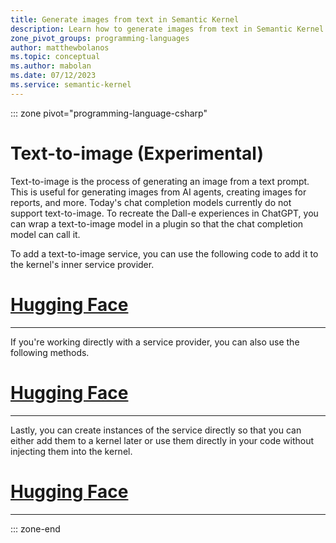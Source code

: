 ```yaml
---
title: Generate images from text in Semantic Kernel
description: Learn how to generate images from text in Semantic Kernel using Hugging Face.
zone_pivot_groups: programming-languages
author: matthewbolanos
ms.topic: conceptual
ms.author: mabolan
ms.date: 07/12/2023
ms.service: semantic-kernel
---
```



::: zone pivot="programming-language-csharp"
# Text-to-image (Experimental)

Text-to-image is the process of generating an image from a text prompt. This is useful for generating images from AI agents, creating images for reports, and more. Today's chat completion models currently do not support text-to-image. To recreate the Dall-e experiences in ChatGPT, you can wrap a text-to-image model in a plugin so that the chat completion model can call it.


To add a text-to-image service, you can use the following code to add it to the kernel's inner service provider.

# [Hugging Face](#tab/HuggingFace)

---

If you're working directly with a service provider, you can also use the following methods.

# [Hugging Face](#tab/HuggingFace)

---

Lastly, you can create instances of the service directly so that you can either add them to a kernel later or use them directly in your code without injecting them into the kernel.

# [Hugging Face](#tab/HuggingFace)

---

::: zone-end
